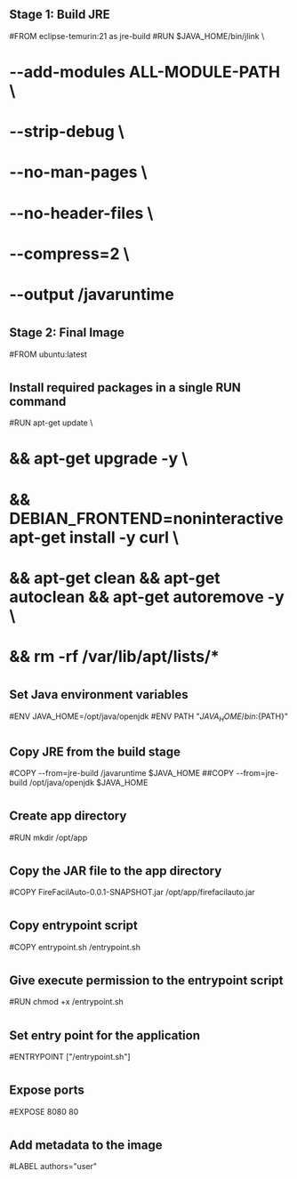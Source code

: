 ## Stage 1: Build JRE
#FROM eclipse-temurin:21 as jre-build
#RUN $JAVA_HOME/bin/jlink \
#         --add-modules ALL-MODULE-PATH \
#         --strip-debug \
#         --no-man-pages \
#         --no-header-files \
#         --compress=2 \
#         --output /javaruntime
#
## Stage 2: Final Image
#FROM ubuntu:latest
#
## Install required packages in a single RUN command
#RUN apt-get update \
#    && apt-get upgrade -y \
#    && DEBIAN_FRONTEND=noninteractive apt-get install -y curl \
#    && apt-get clean && apt-get autoclean && apt-get autoremove -y \
#    && rm -rf /var/lib/apt/lists/*
#
## Set Java environment variables
#ENV JAVA_HOME=/opt/java/openjdk
#ENV PATH "${JAVA_HOME}/bin:${PATH}"
#
## Copy JRE from the build stage
#COPY --from=jre-build /javaruntime $JAVA_HOME
##COPY --from=jre-build /opt/java/openjdk $JAVA_HOME
#
## Create app directory
#RUN mkdir /opt/app
#
## Copy the JAR file to the app directory
#COPY FireFacilAuto-0.0.1-SNAPSHOT.jar /opt/app/firefacilauto.jar
#
#
## Copy entrypoint script
#COPY entrypoint.sh /entrypoint.sh
#
## Give execute permission to the entrypoint script
#RUN chmod +x /entrypoint.sh
#
## Set entry point for the application
#ENTRYPOINT ["/entrypoint.sh"]
#
## Expose ports
#EXPOSE 8080 80
#
## Add metadata to the image
#LABEL authors="user"